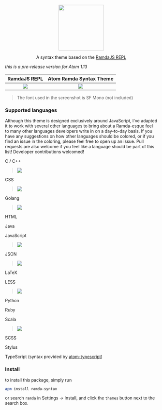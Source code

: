<p align="center"><img src="http://ramda.jcphillipps.com/logo/ramdaFilled_200x235.png" height="150" /></p>
<p align="center">A syntax theme based on the <a href="https://ramdajs.com/repl">RamdaJS REPL</a></p>

_this is a pre-release version for Atom 1.13_

RamdaJS REPL                        | Atom Ramda Syntax Theme
:----------------------------------:|:-----------------------------------:
![](http://i.imgur.com/KwHgbVy.png) | ![](http://i.imgur.com/oEgYTNa.png)

> The font used in the screenshot is SF Mono (not included)

### Supported languages

Although this theme is designed exclusively around JavaScript,
I've adapted it to work with several other languages to bring
about a Ramda-esque feel to many other languages developers
write in on a day-to-day basis. If you have any suggestions on
how other languages should be colored, or if you find an issue
in the coloring, please feel free to open up an issue. Pull
requests are also welcome if you feel like a language should
be part of this list! Developer contributions welcomed!

C / C++
> ![](http://i.imgur.com/yDj0uz4.png)

CSS
> ![](http://i.imgur.com/ETuh1KM.png)

Golang
> ![](http://i.imgur.com/bFIXb5V.png)

HTML

Java

JavaScript
> ![](http://i.imgur.com/oEgYTNa.png)

JSON
> ![](http://i.imgur.com/UEr4aj7.png)

LaTeX

LESS
> ![](http://i.imgur.com/hMfJGOR.png)

Python

Ruby

Scala
> ![](http://i.imgur.com/tRs3pdu.png)

SCSS

Stylus

TypeScript (syntax provided by [atom-typescript](https://atom.io/packages/atom-typescript))

### Install

to install this package, simply run

```bash
apm install ramda-syntax
```

 or search `ramda` in Settings -> Install, and click the `themes` button next to the search box.
